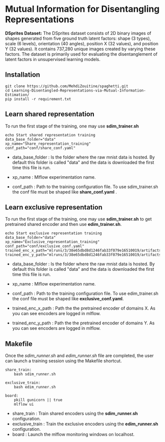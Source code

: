 # Mutual Information for Disentangling Representations

**DSprites Dataset:**
The DSprites dataset consists of 2D binary images of shapes generated from five ground truth latent factors: shape (3 types), scale (6 levels), orientation (40 angles), position X (32 values), and position Y (32 values). It contains 737,280 unique images created by varying these factors. The dataset is primarily used for evaluating the disentanglement of latent factors in unsupervised learning models.

## Installation
```
git clone https://github.com/MehdiZouitine/spaghetti.git
cd Learning-Disentangled-Representations-via-Mutual-Information-Estimation/
pip install -r requirement.txt
```

## Learn shared representation 

To run the first stage of the training, one may use **sdim_trainer.sh**

```
echo Start shared representation training
data_base_folder="data"
xp_name="Share_representation_training"
conf_path="conf/share_conf.yaml"
```
* data_base_folder : Is the folder where the raw mnist data is hosted. By default this folder is called "data" and the data is downloaded the first time this file is run.

* xp_name : Mlflow experimentation name.

* conf_path : Path to the training configuration file. To use sdim_trainer.sh the conf file must be shaped like **share_conf.yaml** .


## Learn exclusive representation 

To run the first stage of the training, one may use **sdim_trainer.sh** to get pretrained shared encoder and then use
**edim_trainer.sh**.

```
echo Start exclusive representation training
data_base_folder="data"
xp_name="Exclusive_representation_training"
conf_path="conf/exclusive_conf.yaml"
trained_enc_x_path="mlruns/3/38e65dbd8d1246fab33f079e16510019/artifacts/sh_encoder_x/state_dict.pth"
trained_enc_y_path="mlruns/3/38e65dbd8d1246fab33f079e16510019/artifacts/sh_encoder_y/state_dict.pth"
```
* data_base_folder : Is the folder where the raw mnist data is hosted. By default this folder is called "data" and the data is downloaded the first time this file is run.

* xp_name : Mlflow experimentation name.

* conf_path : Path to the training configuration file. To use edim_trainer.sh the conf file must be shaped like **exclusive_conf.yaml**.

* trained_enc_x_path : Path the the pretrained encoder of domains X. As you can see encoders are logged in mlflow.

* trained_enc_y_path : Path the the pretrained encoder of domains Y. As you can see encoders are logged in mlflow.

## Makefile

Once the *sdim_runner.sh* and *edim_runner.sh* file are completed, the user can launch a training session using the Makefile shortcut.
```
share_train:
	bash sdim_runner.sh

exclusive_train:
	bash edim_runner.sh

board:
	pkill gunicorn || true
	mlflow ui
```

* share_train : Train shared encoders using the **sdim_runner.sh** configuration.
* exclusive_train : Train the exclusive encoders using the **edim_runner.sh** configuration.
* board : Launch the mlflow monitoring windows on localhost.
